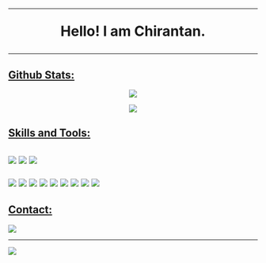 <div align="left">
<h1 align="center"><hr color="Purple">Hello! I am Chirantan.<hr></h1>
<h2><u>Github Stats:</u></h2>

  <p align="center"><img src="https://github-readme-stats.vercel.app/api?username=seccodegenius&show_icons=true&count_private=true&theme=highcontrast"></p>
  <p align="center"><img src="https://github-readme-stats.vercel.app/api/top-langs/?username=seccodegenius&theme=highcontrast"></p>

   <h2><u>Skills and Tools:</u><h2>
  <p>
    <img src="https://img.shields.io/badge/C%2FC%2B%2B-000000?style=for-the-badge&logo=C%2B%2B&logoColor=green"/>
    <img src="https://img.shields.io/badge/python-000000?style=for-the-badge&logo=python&logoColor=blue"/>
    <img src="https://img.shields.io/badge/Java-000000?style=for-the-badge&logo=oracle&logoColor=4EAA25"/>
  </p>
  <p>
    <img src="https://img.shields.io/badge/github-000000?style=for-the-badge&logo=github&logoColor=white"/>
    <img src="https://img.shields.io/badge/gitlab-000000?style=for-the-badge&logo=gitlab&logoColor=white"/>
    <img src="https://img.shields.io/badge/-Stackoverflow-000000?style=for-the-badge&logo=stack-overflow&logoColor=FE7A16"/>
    <img src="https://img.shields.io/badge/XDA--Developers-000000?style=for-the-badge&logo=XDA-Developers&logoColor=%23AC6E2F"/>
    <img src="https://img.shields.io/badge/Visual%20Studio%20Code-000000?style=for-the-badge&logo=visual-studio-code&logoColor=0078d7"/>
    <img src="https://img.shields.io/badge/Android-000000?style=for-the-badge&logo=android&logoColor=3DDC84"/>
    <img src="https://img.shields.io/badge/Linux-000000?style=for-the-badge&logo=linux&logoColor=FCC624"/>
    <img src="https://img.shields.io/badge/Arch_Linux-000000?style=for-the-badge&logo=arch-linux&logoColor=blue"/>
    <img src="https://img.shields.io/badge/Windows-000000?style=for-the-badge&logo=windows&logoColor=0078D6"/>
  </p>
<h2><u>Contact:</u></h2>
  <p>
    <a href="chirantan.dev@gmail.com"><img src="https://img.shields.io/badge/Gmail-000000?style=for-the-badge&logo=gmail&logoColor=D14836"/></a>
  </p>
<hr>
</div>
<p align="left"> <img src="https://komarev.com/ghpvc/?username=seccodegenius&label=Profile%20Views&color=F38020&style=flat"> </p>
